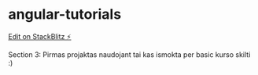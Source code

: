 # angular-tutorials

[Edit on StackBlitz ⚡️](https://stackblitz.com/edit/angular-ivy-zryahr)

Section 3: Pirmas projaktas naudojant tai kas ismokta per basic kurso skilti :)